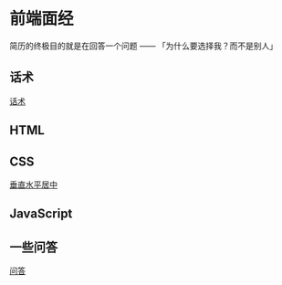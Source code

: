 # 前端面经
简历的终极目的就是在回答一个问题 —— 「为什么要选择我？而不是别人」

## 话术

[话术](面经/话术.md)

## HTML

## CSS
[垂直水平居中](知识/css/水平垂直居中.md)

## JavaScript

## 一些问答

[问答](面经/问答.md)

